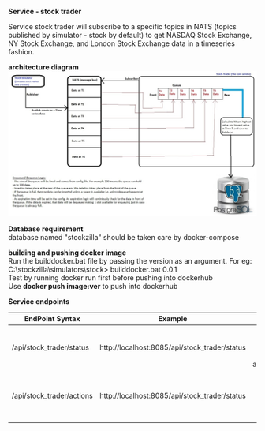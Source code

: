 **Service - stock trader**

Service stock trader will subscribe to a specific topics in NATS (topics published by simulator - stock by default) to get NASDAQ Stock Exchange, NY Stock Exchange, and London Stock Exchange data in a timeseries fashion.

**architecture diagram**
<br>
![architecture](readme-resources/architecture.jpg)


**Database requirement**
<br>database named "stockzilla" should be taken care by docker-compose

**building and pushing docker image**
<br> Run the builddocker.bat file by passing the version as an argument. For eg:
<br> C:\stockzilla\simulators\stock> builddocker.bat 0.0.1
<br> Test by running docker run first before pushing into dockerhub
<br> Use **docker push image:ver** to push into dockerhub


**Service endpoints**

| EndPoint Syntax           |                    Example                    |                                    Detail |
|---------------------------|:---------------------------------------------:|------------------------------------------:|
| /api/stock_trader/status  | http://localhost:8085/api/stock_trader/status | Get the health status of this application |
| /api/stock_trader/actions | http://localhost:8085/api/stock_trader/status |  Get the most recent record from postgres |
